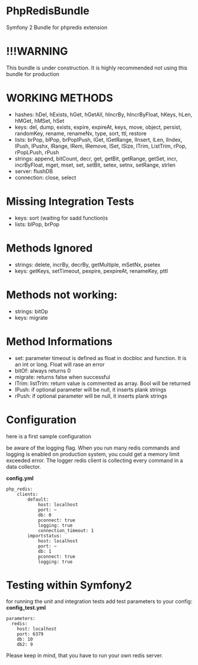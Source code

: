PhpRedisBundle
==============

Symfony 2 Bundle for phpredis extension

!!!WARNING
==========
This bundle is under construction. It is highly recommended not using this bundle for production


WORKING METHODS
===============
* hashes: hDel, hExists, hGet, hGetAll, hIncrBy, hIncrByFloat, hKeys, hLen, hMGet, hMSet, hSet
* keys: del, dump, exists, expire, expireAt, keys, move, object, persist, randomKey, rename, renameNx, type, sort, ttl, restore
* lists: brPop, blPop, brPoplPush, lGet, lGetRange, lInsert, lLen, lIndex, lPush, lPushx, lRange, lRem, lRemove, lSet, lSize, lTrim, ListTrim, rPop, rPopLPush, rPush
* strings: append, bitCount, decr, get, getBit, getRange, getSet, incr, incrByFloat, mget, mset, set, setBit, setex, setnx, setRange, strlen
* server: flushDB
* connection: close, select

Missing Integration Tests
=========================
* keys: sort (waiting for sadd function)s
* lists: blPop, brPop

Methods Ignored
===============
* strings: delete, incrBy, decrBy, getMultiple, mSetNx, psetex
* keys: getKeys, setTimeout, pexpire, pexpireAt, renameKey, pttl

Methods not working:
=================
* strings: bitOp
* keys: migrate


Method Informations
===================
* set: parameter timeout is defined as float in docbloc and function. It is an int or long. Float will rase an error
* bitOf: always returns 0
* migrate: returns false when successful
* lTrim: listTrim: return value is commented as array. Bool will be returned
* lPush: if optional parameter will be null, it inserts plank strings
* rPush: if optional parameter will be null, it inserts plank strings

Configuration
=============
here is a first sample configuration

be aware of the logging flag. When you run many redis commands and logging is enabled on production system,
you could get a memory limit exceeded error. The logger redis client is collecting every command in a data collector.

**config.yml**
```
php_redis:
    clients:
        default:
            host: localhost
            port: ~
            db: 0
            pconnect: true
            logging: true
            connection_timeout: 1
        importstatus:
            host: localhost
            port: ~
            db: 1
            pconnect: true
            logging: true
```



Testing within Symfony2
=======================

for running the unit and integration tests add test parameters to your config:
**config_test.yml**
```
parameters:
  redis:
    host: localhost
    port: 6379
    db: 10
    db2: 9
```

Please keep in mind, that you have to run your own redis server.